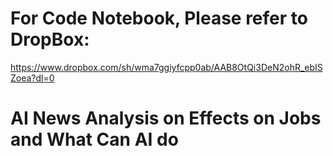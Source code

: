 # For Code Notebook, Please refer to DropBox:
https://www.dropbox.com/sh/wma7ggiyfcpp0ab/AAB8OtQi3DeN2ohR_ebISZoea?dl=0

# AI News Analysis on Effects on Jobs and What Can AI do
